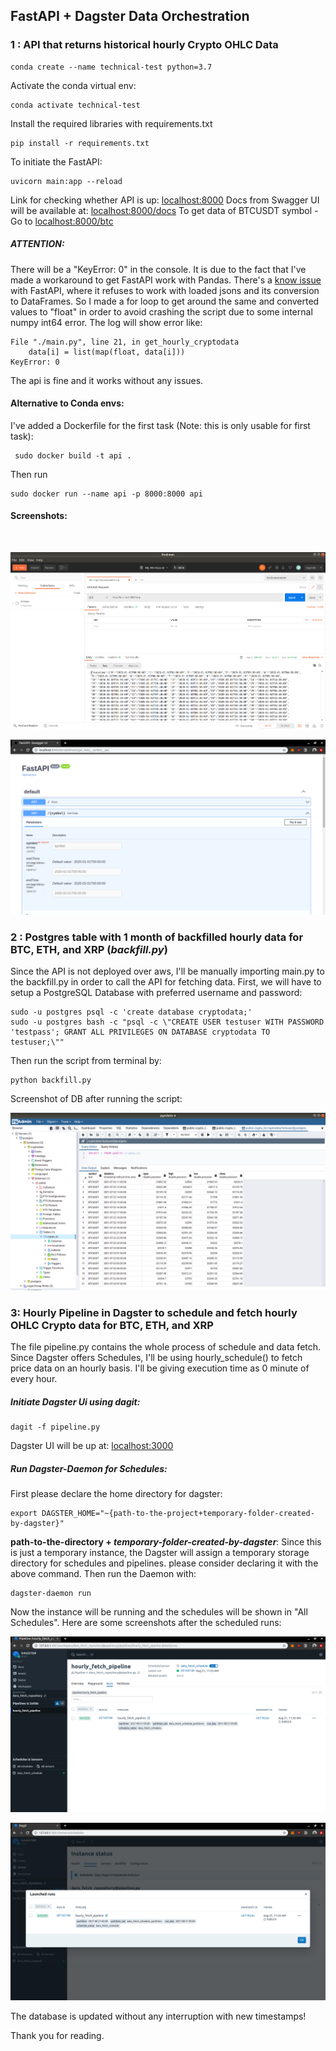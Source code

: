 ## FastAPI + Dagster Data Orchestration

### 1 : API that returns historical hourly Crypto OHLC Data

    conda create --name technical-test python=3.7

Activate the conda virtual env:

    conda activate technical-test
Install the required libraries with requirements.txt

    pip install -r requirements.txt

To initiate the FastAPI:

    uvicorn main:app --reload

Link for checking whether API is up: [localhost:8000](localhost:8000)
Docs from Swagger UI will be available at: [localhost:8000/docs](localhost:8000/docs) 
To get data of BTCUSDT symbol - Go to [localhost:8000/btc](localhost:8000/btc)

##### ATTENTION:
There will be a "KeyError: 0" in the console. It is due to the fact that I've made a workaround to get FastAPI work with Pandas. There's a [know issue](https://github.com/tiangolo/fastapi/issues/1733) with FastAPI, where it refuses to work with loaded jsons and its conversion to DataFrames. So I made a for loop to get around the same and converted values to "float" in order to avoid crashing the script due to some internal numpy int64 error. The log will show error like:

    File "./main.py", line 21, in get_hourly_cryptodata
        data[i] = list(map(float, data[i]))
    KeyError: 0

The api is fine and it works without any issues.



#### Alternative to Conda envs:
I've added a Dockerfile for the first task (Note: this is only usable for first task):

     sudo docker build -t api .
Then run

    sudo docker run --name api -p 8000:8000 api

#### Screenshots:
<br />

![API Response](img/api-1.png)
<br />

![Swagger UI - Docs](img/api-2.png)

### 2 : Postgres table with 1 month of backfilled hourly data for BTC, ETH, and XRP (*backfill.py*)

Since the API is not deployed over aws, I'll be manually importing main.py to the backfill.py in order to call the API for fetching data.
First, we will have to setup a PostgreSQL Database with preferred username and password:

    sudo -u postgres psql -c 'create database cryptodata;'
    sudo -u postgres bash -c "psql -c \"CREATE USER testuser WITH PASSWORD 'testpass'; GRANT ALL PRIVILEGES ON DATABASE cryptodata TO testuser;\""    

Then run the script from terminal by:

    python backfill.py
Screenshot of DB after running the script:
<br />

![Table opened in pgAdmin 4](img/db.png)

### 3: Hourly Pipeline in Dagster to schedule and fetch hourly OHLC Crypto data for BTC, ETH, and XRP
The file pipeline.py contains the whole process of schedule and data fetch. Since Dagster offers Schedules, I'll be using hourly_schedule() to fetch price data on an hourly basis. I'll be giving execution time as 0 minute of every hour.

##### Initiate Dagster Ui using dagit:

    dagit -f pipeline.py
   Dagster UI will be up at: [localhost:3000](http://localhost:3000)

##### Run Dagster-Daemon for Schedules:
First please declare the home directory for dagster:

    export DAGSTER_HOME="~{path-to-the-project+temporary-folder-created-by-dagster}"
 
**path-to-the-directory + *temporary-folder-created-by-dagster***:
Since this is just a temporary instance, the Dagster will assign a temporary storage directory for schedules and pipelines. please consider declaring it with the above command.
Then run the Daemon with:

    dagster-daemon run
Now the instance will be running and the schedules will be shown in "All Schedules".
Here are some screenshots after the scheduled runs:
<br />

![Pipeline in Dagster](img/pipeline.png)
<br />

![Schedules in Dagster](img/schedules.png)
<br />

The database is updated without any interruption with new timestamps!

Thank you for reading.
